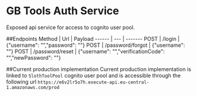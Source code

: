 # GB Tools Auth Service
Exposed api service for access to cognito user pool.

##Endpoints
Method | Url | Payload
------ | --- | -------
POST | /login | {"username": "","password": ""}
POST | /password/forgot | {"username": ""}
POST | /password/reset | {"username": "","verificationCode": "","newPassword": ""}


##Current production implementation
Current production implementation is linked to `SlothToolPool` cognito user pool and
is accessible through the following url
`https://e6v2lr5o7h.execute-api.eu-central-1.amazonaws.com/prod`